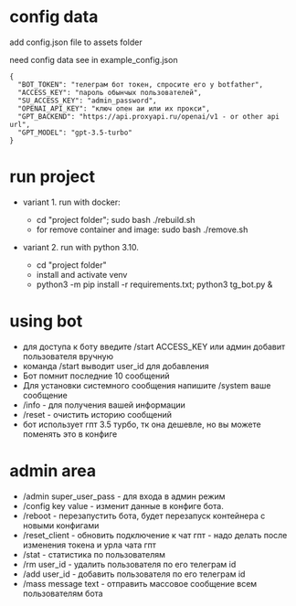 # config data

add config.json file to assets folder

need config data see in example_config.json
```
{
  "BOT_TOKEN": "телеграм бот токен, спросите его у botfather",
  "ACCESS_KEY": "пароль обынчых пользователей",
  "SU_ACCESS_KEY": "admin_password",
  "OPENAI_API_KEY": "ключ опен аи или их прокси",
  "GPT_BACKEND": "https://api.proxyapi.ru/openai/v1 - or other api url",
  "GPT_MODEL": "gpt-3.5-turbo"
}
```


# run project

* variant 1. run with docker: 
  * cd "project folder"; sudo bash ./rebuild.sh
  * for remove container and image: sudo bash ./remove.sh


* variant 2. run with python 3.10. 
  * cd "project folder"
  * install and activate venv
  * python3 -m pip install -r requirements.txt; python3 tg_bot.py &


# using bot

* для доступа к боту введите /start ACCESS_KEY или админ добавит пользователя вручную
* команда /start выводит user_id для добавления 
* Бот помнит последние 10 сообщений
* Для установки системного сообщения напишите /system ваше сообщение
* /info - для получения вашей информации
* /reset - очистить историю сообщений
* бот использует гпт 3.5 турбо, тк она дешевле, но вы можете поменять это в конфиге

# admin area

* /admin super_user_pass - для входа в админ режим
* /config key value - изменит данные в конфиге бота.
* /reboot - перезапустить бота, будет перезапуск контейнера с новыми конфигами
* /reset_client - обновить подключение к чат гпт - надо делать после изменения токена и урла чата гпт
* /stat - статистика по пользователям
* /rm user_id - удалить пользователя по его телеграм id
* /add user_id - добавить пользователя по его телеграм id
* /mass message text - отправить массовое сообщение всем пользователям бота
